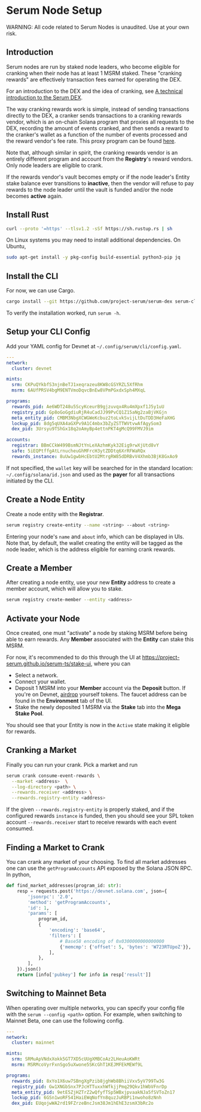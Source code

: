 # Serum Node Setup

WARNING: All code related to Serum Nodes is unaudited. Use at your own risk.

## Introduction

Serum nodes are run by staked node leaders, who become eligible for cranking
when their node has at least 1 MSRM staked. These "cranking rewards"
are effectively transaction fees earned for operating the DEX.

For an introduction to the DEX and the idea of cranking, see
[A technical introduction to the Serum DEX](https://docs.google.com/document/d/1isGJES4jzQutI0GtQGuqtrBUqeHxl_xJNXdtOv4SdII/edit).

The way cranking rewards work is simple, instead of sending transactions directly to the DEX,
a cranker sends transactions to a cranking rewards vendor, which is an on-chain
Solana program that proxies all requests to the DEX, recording the amount of events
cranked, and then sends a reward to the cranker's wallet as a function of the number
of events processed and the reward vendor's fee rate. This proxy program can be found [here](../registry/rewards/program).

Note that, although similar in spirit, the cranking rewards vendor is an entirely different
program and account from the **Registry**'s reward vendors. Only node leaders are eligible
to crank.

If the rewards vendor's vault becomes empty or if the node leader's Entity stake
balance ever transitions to **inactive**, then the vendor will refuse to pay
rewards to the node leader until the vault is funded and/or the node becomes **active** again.

## Install Rust

```bash
curl --proto '=https' --tlsv1.2 -sSf https://sh.rustup.rs | sh
```

On Linux systems you may need to install additional dependencies. On Ubuntu,

```bash
sudo apt-get install -y pkg-config build-essential python3-pip jq
```

## Install the CLI

For now, we can use Cargo.

```bash
cargo install --git https://github.com/project-serum/serum-dex serum-cli
```

To verify the installation worked, run `serum -h`.

## Setup your CLI Config

Add your YAML config for Devnet at `~/.config/serum/cli/config.yaml`.

```yaml
---
network:
  cluster: devnet

mints:
  srm: CKPuQYkbfS3njnBeTJ1xeqrazeu8KW8cGSYRZL5XfRhm
  msrm: 6AUfPRSV4bgM9ENTVmoDqvcBnEw8VPmPGxdxSph4MXqL

programs:
  rewards_pid: Ae6WDT248u5ScyKceurB9gjzuvqx4Ru4mXpxf1J5y1uU
  registry_pid: Gp8oGoGgdiuRjR4uCadJJ99PvCQ1Z15aNg2zaBjVKGjn
  meta_entity_pid: CMBM3NbgXCWGWeKcbuz2toLvkSvijLtDuTDD3HeFaXHG
  lockup_pid: 8dg5qUXA4aGXPv9A1C4mbx3bZyZSTTWVtvwAfAgySom3
  dex_pid: 3Ursyu9TShGx18q2oAmyBp4ettnPKT4gMcQ99FMVJ9im

accounts:
  registrar: BBmCCkW499BsmNJtYnLeXAzhmKyk32Eig9rwXjUtd8vY
  safe: 5iEQPtffgAtLrnucheuGhMFrcH3ytZDDtq6XrRFWaRQx
  rewards_instance: 8uUw1gwbHcEbtU2MtrgRW85dDRBvV4Xhmb3BjK8GxAo9

```

If not specified, the `wallet` key will be searched for in the standard location:
`~/.config/solana/id.json` and used as the **payer** for all transactions initiated
by the CLI.

## Create a Node Entity

Create a node entity with the **Registrar**.

```bash
serum registry create-entity --name <string> --about <string>
```

Entering your node's `name` and `about` info, which can be displayed in UIs. Note that, by default,
the wallet creating the entity will be tagged as the node leader, which is the address eligible for
earning crank rewards.

## Create a Member

After creating a node entity, use your new **Entity** address to create a member account, which will
allow you to stake.

```bash
serum registry create-member --entity <address>
```

## Activate your Node

Once created, one must "activate" a node by staking MSRM before being able to earn rewards. Any **Member**
associated with the **Entity** can stake this MSRM.

For now, it's recommended to do this through the UI at https://project-serum.github.io/serum-ts/stake-ui,
where you can

* Select a network.
* Connect your wallet.
* Deposit 1 MSRM into your **Member** account via the **Deposit** button. If you're on Devnet,
  [airdrop](https://www.spl-token-ui.com/#/token-faucets) yourself tokens. The faucet address can be found in the **Environment** tab of the UI.
* Stake the newly deposited 1 MSRM via the **Stake** tab into the **Mega Stake Pool**.

You should see that your Entity is now in the `Active` state making it eligible for rewards.

## Cranking a Market

Finally you can run your crank. Pick a market and run

```bash
serum crank consume-event-rewards \
  --market <address>  \
  --log-directory <path> \
  --rewards.receiver <address> \
  --rewards.registry-entity <address>
```

If the given `--rewards.registry-entity` is properly staked, and if the configured
rewards `instance` is funded, then you should see your SPL token account
`--rewards.receiver` start to receive rewards with each event consumed.

## Finding a Market to Crank

You can crank any market of your choosing. To find all market addresses one can use the `getProgramAccounts`
API exposed by the Solana JSON RPC. In python,

```python
def find_market_addresses(program_id: str):
    resp = requests.post('https://devnet.solana.com', json={
        'jsonrpc': '2.0',
        'method': 'getProgramAccounts',
        'id': 1,
        'params': [
            program_id,
            {
                'encoding': 'base64',
                'filters': [
                    # Base58 encoding of 0x0300000000000000
                    {'memcmp': {'offset': 5, 'bytes': 'W723RTUpoZ'}},
                ],
            },
        ],
    }).json()
    return [info['pubkey'] for info in resp['result']]
```

## Switching to Mainnet Beta

When operating over multiple networks, you can specify your config file with the
`serum --config <path>` option. For example, when switching to Mainnet Beta,
one can use the following config.

```yaml
---
network:
  cluster: mainnet

mints:
  srm: SRMuApVNdxXokk5GT7XD5cUUgXMBCoAz2LHeuAoKWRt
  msrm: MSRMcoVyrFxnSgo5uXwone5SKcGhT1KEJMFEkMEWf9L

programs:
  rewards_pid: 8xYo1X6uw7SBngXgPzib8jghWb8BhiiVxv5yV799Tw3G
  registry_pid: Gw1XNGbSnx7PJcHTTuxxhWfkjjPmq29Qkv1hWbVFnrDp
  meta_entity_pid: 9etE5ZjHZTrZ2wQfyfTSp5WBxjpvaakNJa5fSVToZn17
  lockup_pid: 6GSn1woRF541HaiEWqNofYn8quzJuRBPi1nwoho8zNnh
  dex_pid: EUqojwWA2rd19FZrzeBncJsm38Jm1hEhE3zsmX3bRc2o
```
